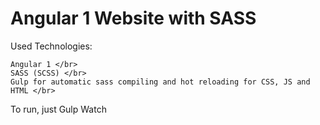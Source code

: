 # Angular 1 Website with SASS

Used Technologies:
```
Angular 1 </br>
SASS (SCSS) </br>
Gulp for automatic sass compiling and hot reloading for CSS, JS and HTML </br>
```

To run, just Gulp Watch
